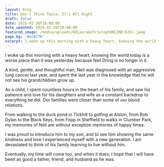 ```yaml
---
layout: blog
title: Don't Think Twice, It's All Right
draft: false
date: 2025-02-26T18:00:00
date_updated: 2025-02-26T18:00:00
featured_image: /media/uploads/HZLaura&ChristophONLINE(635).jpeg
page_bg: '#ecb776'
excerpt: I woke up this morning with a heavy heart, knowing the world today is a worse place than it was yesterday because Neil Dring is no longer in it.
---
```

I woke up this morning with a heavy heart, knowing the world today is a worse place than it was yesterday because Neil Dring is no longer in it.

A kind, gentle, and thoughtful man, Neil was diagnosed with an aggressive lung cancer last year, and spent the last year in the knowledge that he will not see his grandchildren grow up.

As a child, I spent countless hours in the heart of his family, and saw his patience and love for his daughters and wife as a constant backdrop to everything he did. Our families were closer than some of our blood relations. 

From walking to the duck pond in Tickhill to golfing at Alston, from Bob Dylan to the Black Keys, from Fopp in Sheffield to walks in Clumber Park, my memories of Neil are without exception memories of happy times.

I was proud to introduce him to my son, and to see him showing the same kindness and love I experienced myself with a new generation. I am devastated to think of his family learning to live without him.

Eventually, my time will come too, and when it does, I hope that I will have been as good a father, friend, and husband as he was.
